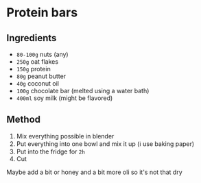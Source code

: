 # Protein bars 

## Ingredients

- `80-100g` nuts (any)
- `250g` oat flakes
- `150g` protein
- `80g` peanut butter
- `40g` coconut oil
- `100g` chocolate bar (melted using a water bath)
- `400ml` soy milk (might be flavored)

## Method

1. Mix everything possible in blender
2. Put everything into one bowl and mix it up (ℹ️ use baking paper)
3. Put into the fridge for `2h`
4. Cut


Maybe add a bit or honey and a bit more oli so it's not that dry


